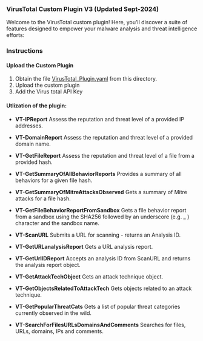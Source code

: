 ### VirusTotal Custom Plugin V3 (Updated Sept-2024)

Welcome to the VirusTotal custom plugin! Here, you'll discover a suite of features designed to empower your malware analysis and threat intelligence efforts:
### Instructions
#### Upload the Custom Plugin

1. Obtain the file [VirusTotal_Plugin.yaml](https://raw.githubusercontent.com/RickKotlarz/Copilot-for-Security-Plugins/main/VirusTotal/VirusTotal_API_plugin_manifest.yaml) from this directory.
2. Upload the custom plugin
3. Add the Virus total API Key
#### Utlization of the plugin:

- **VT-IPReport** Assess the reputation and threat level of a provided IP addresses.

- **VT-DomainReport** Assess the reputation and threat level of a provided domain name.

- **VT-GetFileReport** Assess the reputation and threat level of a file from a provided hash.

- **VT-GetSummaryOfAllBehaviorReports** Provides a summary of all behaviors for a given file hash.

- **VT-GetSummaryOfMitreAttacksObserved** Gets a summary of Mitre attacks for a file hash.

- **VT-GetFileBehaviorReportFromSandbox** Gets a file behavior report from a sandbox using the SHA256 followed by an underscore (e.g. _ ) character and the sandbox name.

- **VT-ScanURL** Submits a URL for scanning - returns an Analysis ID.

- **VT-GetURLanalysisReport** Gets a URL analysis report.

- **VT-GetUrlIDReport** Accepts an analysis ID from ScanURL and returns the analysis report object.

- **VT-GetAttackTechObject** Gets an attack technique object.

- **VT-GetObjectsRelatedToAttackTech** Gets objects related to an attack technique.

- **VT-GetPopularThreatCats** Gets a list of popular threat categories currently observed in the wild.

- **VT-SearchForFilesURLsDomainsAndComments** Searches for files, URLs, domains, IPs and comments.
